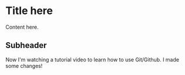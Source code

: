 # Title here

Content here.

## Subheader

Now I'm watching a  tutorial video to learn how to use Git/Github.
I made some changes!
